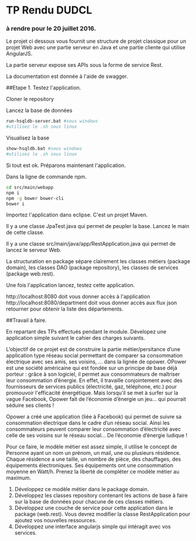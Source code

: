 # TP Rendu DUDCL

### à rendre pour le 20 juillet 2016.

Le projet ci dessous vous fournit une structure de projet classique pour un projet Web avec une partie serveur en Java et une partie cliente qui utilise AngularJS.

La partie serveur expose ses APIs sous la forme de service Rest.

La documentation est donnée à l'aide de swagger.

##Etape 1.
Testez l'application.

Cloner le repository

Lancez la base de données

```bash
run-hsqldb-server.bat #sous windows
#utilisez le .sh sous linux
```

Visualisez la base
```bash
show-hsqldb.bat #sous windows
#utilisez le .sh sous linux
```

Si tout est ok. Préparons maintenant l'application.

Dans la ligne de commande npm.
```bash
cd src/main/webapp
npm i
npm -g bower bower-cli
bower i
```

Importez l'application dans eclipse. C'est un projet Maven.

Il y a une classe JpaTest.java qui permet de peupler la base. Lancez le main de cette classe.

Il y a une classe src/main/java/app/RestApplication.java qui permet de lancez le serveur Web.

La structuration en package sépare clairement les classes métiers (package domain), les classes DAO (package repository), les classes de services (package web.rest).

Une fois l'application lancez, testez cette application.

http://localhost:8080 doit vous donner accès à l'application
http://localhost:8080/department doit vous donner accès aux flux json retourner pour obtenir la liste des départements.



##Travail à faire.

En repartant des TPs effectués pendant le module. Dévelopez une application simple suivant le cahier des charges suivants.

L’objectif de ce projet est de construire la partie métier/persitance d’une application type réseau social permettant de comparer sa consommation électrique avec ses amis, ses voisins, ... dans la lignée de opower.
OPower est une société américaine qui est fondée sur un principe de base déjà porteur : grâce à son logiciel, il permet aux consommateurs de maîtriser leur consommation d’énergie. En effet, il travaille conjointement avec des fournisseurs de services publics (électricité, gaz, téléphone, etc.) pour promouvoir l'efficacité énergétique. Mais lorsqu’il se met à surfer sur la vague Facebook, Opower fait de l’économie d’énergie un jeu… qui pourrait séduire ses clients !

Opower a créé une application (liée à Facebook) qui permet de suivre sa consommation électrique dans le cadre d’un réseau social. Ainsi les consommateurs peuvent comparer leur consommation d’électricité avec celle de ses voisins sur le réseau social… De l’économie d’énergie ludique !

Pour ce faire, le modèle métier est assez simple, il utilise le concept de Personne ayant un nom un prénom, un mail, une ou plusieurs résidence. Chaque résidence a une taille, un nombre de pièce, des chauffages, des équipements électroniques. Ses équipements ont une consommation moyenne en Watt/h.
Prenez la liberté de compléter ce modèle métier au maximum.

1. Développez ce modèle métier dans le package domain.
2. Développez les classes repository contenant les actions de base à faire sur la base de données pour chacune de ces classes métiers.
3. Développez une couche de service pour cette application dans le package (web.rest). Vous devrez modifier la classe RestApplication pour ajoutez vos nouvelles ressources. 
4. Développez une interface angularjs simple qui intéragit avec vos services.

